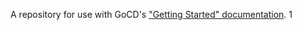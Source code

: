 A repository for use with GoCD's ["Getting Started" documentation](https://www.go.cd/getting-started/part-1/). 1
